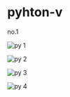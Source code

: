 # pyhton-v

no.1

![py 1](https://user-images.githubusercontent.com/92985452/142650050-2a4851b1-e998-496a-9b41-ee689a83d85a.png)

![py 2](https://user-images.githubusercontent.com/92985452/142650089-096f892f-ff7e-43f9-8a2c-5a6f7ae6a0c5.png)

![py 3](https://user-images.githubusercontent.com/92985452/142650108-73fbe235-f61b-4440-9e26-c629b6bc5cdd.png)

![py 4](https://user-images.githubusercontent.com/92985452/142649973-e22d5914-22be-46f3-94bf-962b6770943f.png)
